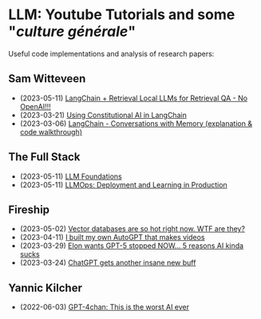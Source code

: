 # **LLM: Youtube Tutorials and some "*culture générale*"**

Useful code implementations and analysis of research papers:

## Sam Witteveen

- (2023-05-11) [LangChain + Retrieval Local LLMs for Retrieval QA - No OpenAI!!!](https://www.youtube.com/watch?v=9ISVjh8mdlA)
- (2023-03-21) [Using Constitutional AI in LangChain](https://www.youtube.com/watch?v=uoVqNFDwpX4)
- (2023-03-06) [LangChain - Conversations with Memory (explanation & code walkthrough)](https://www.youtube.com/watch?v=X550Zbz_ROE)

## The Full Stack

- (2023-05-11) [LLM Foundations](https://www.youtube.com/watch?v=MyFrMFab6bo)
- (2023-05-11) [LLMOps: Deployment and Learning in Production](https://www.youtube.com/watch?v=Fquj2u7ay40)

## Fireship

- (2023-05-02) [Vector databases are so hot right now. WTF are they?](https://www.youtube.com/watch?v=klTvEwg3oJ4)
- (2023-04-11) [I built my own AutoGPT that makes videos](https://www.youtube.com/watch?v=_rGXIXyNqpk)
- (2023-03-29) [Elon wants GPT-5 stopped NOW… 5 reasons AI kinda sucks](https://www.youtube.com/watch?v=TpZcGhYp4rw)
- (2023-03-24) [ChatGPT gets another insane new buff](https://www.youtube.com/watch?v=mpnh1YTT66w)

## Yannic Kilcher

- (2022-06-03) [GPT-4chan: This is the worst AI ever](https://www.youtube.com/watch?v=efPrtcLdcdM)
